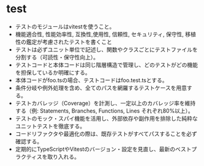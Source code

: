 # test

- テストのモジュールはvitestを使うこと。
- 機能適合性, 性能効率性, 互換性,使用性, 信頼性, セキュリティ, 保守性, 移植性の鑑定が考慮されたテストを書くこと
- テストは必ずユニット単位で記述し、関数やクラスごとにテストファイルを分割する（可読性・保守性向上）。
- テストコードと本体コードは同じ階層構造で管理し、どのテストがどの機能を担保しているか明確にする。
- 本体コードがfoo.tsの場合、テストコードはfoo.test.tsとする。
- 条件分岐や例外処理を含め、全てのパスを網羅するテストケースを用意する。
- テストカバレッジ（Coverage）を計測し、一定以上のカバレッジ率を維持する（例: Statements, Branches, Functions, Lines それぞれ80%以上）。
- テストのモック・スパイ機能を活用し、外部依存や副作用を排除した純粋なユニットテストを徹底する。
- コードリファクタや最適化の際は、既存テストがすべてパスすることを必ず確認する。
- 定期的にTypeScriptやVitestのバージョン・設定を見直し、最新のベストプラクティスを取り入れる。
